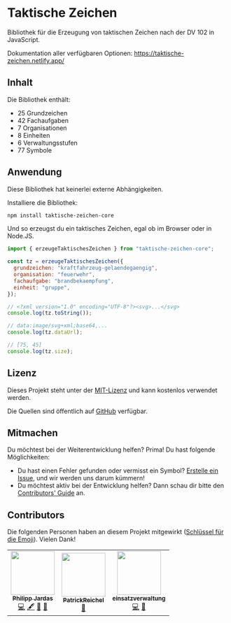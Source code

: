 # Taktische Zeichen

Bibliothek für die Erzeugung von taktischen Zeichen nach der DV 102 in JavaScript.

Dokumentation aller verfügbaren Optionen: https://taktische-zeichen.netlify.app/

## Inhalt

Die Bibliothek enthält:

<!-- STATISTICS:START -->

- 25 Grundzeichen
- 42 Fachaufgaben
- 7 Organisationen
- 8 Einheiten
- 6 Verwaltungsstufen
- 77 Symbole

<!-- STATISTICS:END -->

## Anwendung

<!-- USAGE:core:START -->

Diese Bibliothek hat keinerlei externe Abhängigkeiten.

Installiere die Bibliothek:

```bash
npm install taktische-zeichen-core
```

Und so erzeugst du ein taktisches Zeichen, egal ob im Browser oder in Node.JS.

```javascript
import { erzeugeTaktischesZeichen } from "taktische-zeichen-core";

const tz = erzeugeTaktischesZeichen({
  grundzeichen: "kraftfahrzeug-gelaendegaengig",
  organisation: "feuerwehr",
  fachaufgabe: "brandbekaempfung",
  einheit: "gruppe",
});

// <?xml version="1.0" encoding="UTF-8"?><svg>...</svg>
console.log(tz.toString());

// data:image/svg+xml;base64,...
console.log(tz.dataUrl);

// [75, 45]
console.log(tz.size);
```

<!-- USAGE:core:END -->

<!-- FOOTER:START -->

## Lizenz

Dieses Projekt steht unter der [MIT-Lizenz](https://opensource.org/licenses/MIT) und kann kostenlos verwendet werden.

Die Quellen sind öffentlich auf [GitHub](https://github.com/phjardas/taktische-zeichen) verfügbar.

## Mitmachen

Du möchtest bei der Weiterentwicklung helfen? Prima! Du hast folgende Möglichkeiten:

- Du hast einen Fehler gefunden oder vermisst ein Symbol? [Erstelle ein Issue](https://github.com/phjardas/taktische-zeichen/issues/new), und wir werden uns darum kümmern!
- Du möchtest aktiv bei der Entwicklung helfen? Dann schau dir bitte den [Contributors' Guide](https://github.com/phjardas/taktische-zeichen/blob/main/CONTRIBUTING.md) an.

## Contributors

Die folgenden Personen haben an diesem Projekt mitgewirkt ([Schlüssel für die Emoji](https://allcontributors.org/docs/en/emoji-key)). Vielen Dank!

<!-- ALL-CONTRIBUTORS-LIST:START - Do not remove or modify this section -->
<!-- prettier-ignore-start -->
<!-- markdownlint-disable -->
<table>
  <tr>
    <td align="center"><a href="https://jardas.de/"><img src="https://avatars.githubusercontent.com/u/1437300?v=4?s=100" width="100px;" alt=""/><br /><sub><b>Philipp Jardas</b></sub></a><br /><a href="https://github.com/phjardas/taktische-zeichen/commits?author=phjardas" title="Code">💻</a> <a href="#content-phjardas" title="Content">🖋</a> <a href="https://github.com/phjardas/taktische-zeichen/commits?author=phjardas" title="Documentation">📖</a> <a href="#projectManagement-phjardas" title="Project Management">📆</a></td>
    <td align="center"><a href="https://github.com/PatrickReichel"><img src="https://avatars.githubusercontent.com/u/59778648?v=4?s=100" width="100px;" alt=""/><br /><sub><b>PatrickReichel</b></sub></a><br /><a href="#userTesting-einsatzverwaltung" title="User Testing">📓</a></td>
    <td align="center"><a href="https://github.com/einsatzverwaltung"><img src="https://avatars.githubusercontent.com/u/59615464?v=4?s=100" width="100px;" alt=""/><br /><sub><b>einsatzverwaltung</b></sub></a><br /><a href="https://github.com/phjardas/taktische-zeichen/commits?author=einsatzverwaltung" title="Code">💻</a> <a href="#userTesting-einsatzverwaltung" title="User Testing">📓</a></td>
  </tr>
</table>

<!-- markdownlint-restore -->
<!-- prettier-ignore-end -->

<!-- ALL-CONTRIBUTORS-LIST:END -->

<!-- FOOTER:END -->
